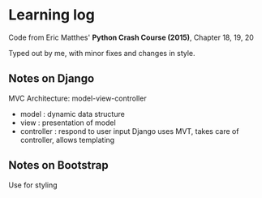 # Learning log
Code from Eric Matthes' **Python Crash Course (2015)**, Chapter 18, 19, 20

Typed out by me, with minor fixes and changes in style.

## Notes on Django
MVC Architecture: model-view-controller
- model : dynamic data structure
- view : presentation of model
- controller : respond to user input
Django uses MVT, takes care of controller, allows templating

## Notes on Bootstrap
Use for styling